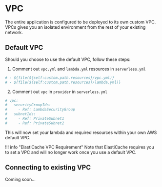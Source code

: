 # VPC

The entire application is configured to be deployed to its own custom VPC. VPCs gives you an isolated environment from the rest of your existing network.

## Default VPC

Should you choose to use the default VPC, follow these steps:

1. Comment out `vpc.yml` and `lambda.yml` resources in `serverless.yml`

```yml
# - ${file(${self:custom.path.resources}/vpc.yml)}
# - ${file(${self:custom.path.resources}/lambda.yml)}
```

2. Comment out `vpc` in `provider` in `serverless.yml`

```yml
# vpc:
#   securityGroupIds:
#     - Ref: LambdaSecurityGroup
#   subnetIds:
#     - Ref: PrivateSubnet1
#     - Ref: PrivateSubnet2
```

This will now set your lambda and required resources within your own AWS default VPC.

!!! info "ElastiCache VPC Requirement"
Note that ElastiCache requires you to set a VPC and will no longer work once you use a default VPC.

## Connecting to existing VPC

Coming soon...
